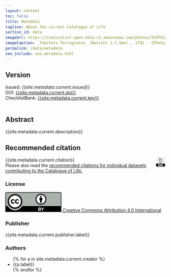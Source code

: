```yaml
---
layout: content
toc: false
title: Metadata
tagline: About the current Catalogue of Life
section_id: data
imageUrl: https://inaturalist-open-data.s3.amazonaws.com/photos/559741249/large.jpg
imageCaption: _Tubifera ferruginosa_ (Batsch) J.F.Gmel., 1792 - [Photo CC BY  relew](https://www.inaturalist.org/photos/559741249)
permalink: /data/metadata
seo_include: seo_metadata.html
---
```


## Version

<div id="version">  
  Issued: <i>{{site.metadata.current.issued}}</i>
  <br/>
  DOI: <a href="https://doi.org/{{site.metadata.current.doi}}">{{site.metadata.current.doi}}</a>
  <br/>
  ChecklistBank: <a href="https://www.checklistbank.org/dataset/{{site.metadata.current.key}}/about">{{site.metadata.current.key}}</a>
  <br/>
  <br/>
</div>


## Abstract

{{site.metadata.current.description}}

## Recommended citation

<div id="bibtex" style="float: right;">
<a href="https://api.checklistbank.org/dataset/{{ site.react.datasetKey }}.bib"><img src="/images/logos/bibtex_logo.png" style="height: 32px;"></a>
</div>

{{site.metadata.current.citation}}
<br/>
Please also read the <a href="/about/colusage#recommended-citations">recommended citations for individual datasets contributing to the Catalogue of Life.</a>

### License
<a href="https://creativecommons.org/licenses/by/4.0/"><img src="/images/cc-by-icon.svg" /> Creative Commons Attribution 4.0 International</a>

### Publisher
{{site.metadata.current.publisher.label}}

### Authors

<div id="authors">  
  <ul>
  {% for a in site.metadata.current.creator %}
    <li>{{a.label}}</li>
  {% endfor %}
  </ul>
</div>

